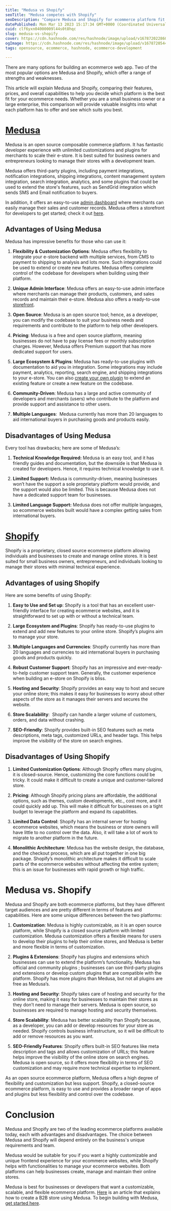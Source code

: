 ```yaml
---
title: "Medusa vs Shopify"
seoTitle: "Medusa competes with Shopify"
seoDescription: "Compare Medusa and Shopify for ecommerce platform fit by assessing features, pricing, and capabilities to find the best match"
datePublished: Mon Mar 13 2023 15:17:34 GMT+0000 (Coordinated Universal Time)
cuid: clf6yxn04000009l44s0t8hqc
slug: medusa-vs-shopify
cover: https://cdn.hashnode.com/res/hashnode/image/upload/v1678720228601/41fdf6c0-ce30-4684-b219-dd9789b7edc5.png
ogImage: https://cdn.hashnode.com/res/hashnode/image/upload/v1678720544174/0702afd2-3bb9-4196-8e7c-0f44a67bb4ed.png
tags: opensource, ecommerce, hashnode, ecommerce-development

---
```


There are many options for building an ecommerce web app. Two of the most popular options are Medusa and Shopify, which offer a range of strengths and weaknesses.

This article will explain Medusa and Shopify, comparing their features, prices, and overall capabilities to help you decide which platform is the best fit for your ecommerce needs. Whether you are a small business owner or a large enterprise, this comparison will provide valuable insights into what each platform has to offer and see which suits you best.

# [Medusa](https://medusajs.com/)

Medusa is an open source composable commerce platform. It has fantastic developer experience with unlimited customizations and plugins for merchants to scale their e-store. It is best suited for business owners and entrepreneurs looking to manage their stores with a development team.

Medusa offers third-party plugins, including payment integrations, notification integrations, shipping integrations, content management system integration, search integration, analytics, and some plugins that could be used to extend the store's features, such as SendGrid integration which sends SMS and Email notification to buyers.

In addition, it offers an easy-to-use [admin dashboard](https://docs.medusajs.com/admin/quickstart) where merchants can easily manage their sales and customer records. Medusa offers a storefront for developers to get started; check it out [here](https://docs.medusajs.com/starters/nextjs-medusa-starter).

## Advantages of Using Medusa

Medusa has impressive benefits for those who can use it:

1. **Flexibility & Customization Options**: Medusa offers flexibility to integrate your e-store backend with multiple services, from CMS to payment to shipping to analysis and lots more. Such integrations could be used to extend or create new features. Medusa offers complete control of the codebase for developers when building using their platform.
    
2. **Unique Admin Interface**: Medusa offers an easy-to-use admin interface where merchants can manage their products, customers, and sales records and maintain their e-store. Medusa also offers a ready-to-use [storefront](https://github.com/medusajs/nextjs-starter-medusa).
    
3. **Open Source**: Medusa is an open source tool; hence, as a developer, you can modify the codebase to suit your business needs and requirements and contribute to the platform to help other developers.
    
4. **Pricing**: Medusa is a free and open source platform, meaning businesses do not have to pay license fees or monthly subscription charges. However, Medusa offers Premium support that has more dedicated support for users.
    
5. **Large Ecosystem & Plugins**: Medusa has ready-to-use plugins with documentation to aid you in integration. Some integrations may include payment, analytics, reporting, search engine, and shipping integrations to your e-store. You can also [create your own plugin](https://docs.medusajs.com/advanced/backend/plugins/create) to extend an existing feature or create a new feature on the codebase.
    
6. **Community-Driven**: Medusa has a large and active community of developers and merchants (users) who contribute to the platform and provide support and assistance to other users.
    
7. **Multiple Languages**:  Medusa currently has more than 20 languages to aid international buyers in purchasing goods and products easily.
    

## Disadvantages of Using Medusa

Every tool has drawbacks; here are some of Medusa’s:

1. **Technical Knowledge Required:** Medusa is an easy tool, and it has friendly guides and documentation, but the downside is that Medusa is created for developers. Hence, it requires technical knowledge to use it.
    
2. **Limited Support:** Medusa is community-driven, meaning businesses won’t have the support a sole proprietary platform would provide, and the support would also be limited. This is because Medusa does not have a dedicated support team for businesses.
    
3. **Limited Language Support:** Medusa does not offer multiple languages, so ecommerce websites built would have a complex getting sales from international buyers.
    

# [Shopify](https://www.shopify.com/)

Shopify is a proprietary, closed source ecommerce platform allowing individuals and businesses to create and manage online stores. It is best suited for small business owners, entrepreneurs, and individuals looking to manage their stores with minimal technical experience.

## Advantages of using Shopify

Here are some benefits of using Shopify:

1. **Easy to Use and Set up**: Shopify is a tool that has an excellent user-friendly interface for creating ecommerce websites, and it is straightforward to set up with or without a technical team.
    
2. **Large Ecosystem and Plugins**: Shopify has ready-to-use plugins to extend and add new features to your online store. Shopify’s plugins aim to manage your store.
    
3. **Multiple Languages and Currencies**: Shopify currently has more than 20 languages and currencies to aid international buyers in purchasing goods and products quickly.
    
4. **Robust Customer Support**: Shopify has an impressive and ever-ready-to-help customer support team. Generally, the customer experience when building an e-store on Shopify is bliss.
    
5. **Hosting and Security**: Shopify provides an easy way to host and secure your online store; this makes it easy for businesses to worry about other aspects of the store as it manages their servers and secures the website.
    
6. **Store Scalability**:  Shopify can handle a larger volume of customers, orders, and data without crashing.
    
7. **SEO-Friendly**: Shopify provides built-in SEO features such as meta descriptions, meta tags, customized URLs, and header tags. This helps improve the visibility of the store on search engines.
    

## Disadvantages of Using Shopify

1. **Limited Customization Options**: Although Shopify offers many plugins, it is closed-source. Hence, customizing the core functions could be tricky. It could make it difficult to create a unique and customer-tailored store.
    
2. **Pricing**: Although Shopify pricing plans are affordable, the additional options, such as themes, custom developments, etc., cost more, and it could quickly add up. This will make it difficult for businesses on a tight budget to leverage the platform and expand its capabilities.
    
3. **Limited Data Control**: Shopify has an internal server for hosting ecommerce websites, which means the business or store owners will have little to no control over the data. Also, it will take a lot of work to migrate to another platform in the future.
    
4. **Monolithic Architecture**: Medusa has the website design, the database, and the checkout process, which are all put together in one big package. Shopify’s monolithic architecture makes it difficult to scale parts of the ecommerce websites without affecting the entire system; this is an issue for businesses with rapid growth or high traffic.
    

# Medusa vs. Shopify

Medusa and Shopify are both ecommerce platforms, but they have different target audiences and are pretty different in terms of features and capabilities. Here are some unique differences between the two platforms:

1. **Customization**: Medusa is highly customizable, as it is an open source platform, while Shopify is a closed source platform with limited customization. Medusa customization offers a flexible means for users to develop their plugins to help their online stores, and Medusa is better and more flexible in terms of customization.
    
2. **Plugins & Extensions**: Shopify has plugins and extensions which businesses can use to extend the platform’s functionality. Medusa has official and community plugins ; businesses can use third-party plugins and extensions or develop custom plugins that are compatible with the platform. Shopify has more plugins than Medusa, but not all plugins are free as Medusa’s.
    
3. **Hosting and Security**: Shopify takes care of hosting and security for the online store, making it easy for businesses to maintain their stores as they don’t need to manage their servers. Medusa is open source, so businesses are required to manage hosting and security themselves.
    
4. **Store Scalability**: Medusa has better scalability than Shopify because, as a developer, you can add or develop resources for your store as needed. Shopify controls business infrastructure, so it will be difficult to add or remove resources as you want.
    
5. **SEO-Friendly Features**: Shopify offers built-in SEO features like meta description and tags and allows customization of URLs; this feature helps improve the visibility of the online store on search engines. Medusa is open source, so it offers more flexibility in terms of SEO customization and may require more technical expertise to implement.
    

As an open source ecommerce platform, Medusa offers a high degree of flexibility and customization but less support. Shopify, a closed-source ecommerce platform, is easy to use and provides a broader range of apps and plugins but less flexibility and control over the codebase.

# Conclusion

Medusa and Shopify are two of the leading ecommerce platforms available today, each with advantages and disadvantages. The choice between Medusa and Shopify will depend entirely on the business's unique requirements and team.

Medusa would be suitable for you if you want a highly customizable and unique frontend experience for your ecommerce websites, while Shopify helps with functionalities to manage your ecommerce websites. Both platforms can help businesses create, manage and maintain their online stores.

Medusa is best for businesses or developers that want a customizable, scalable, and flexible ecommerce platform. [Here](https://medusajs.com/blog/medusa-b2b-part-1/) is an article that explains how to create a B2B store using Medusa. To begin building with Medusa, [get started here](https://docs.medusajs.com/usage/create-medusa-app).